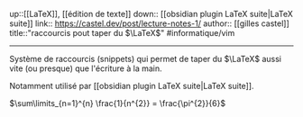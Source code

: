 up::[[LaTeX]], [[édition de texte]]
down:: [[obsidian plugin LaTeX suite|LaTeX suite]]
link:: https://castel.dev/post/lecture-notes-1/
author:: [[gilles castel]]
title::"raccourcis pout taper du $\LaTeX$"
#informatique/vim

----
Système de raccourcis (snippets) qui permet de taper du $\LaTeX$ aussi vite (ou presque) que l'écriture à la main.

Notamment utilisé par [[obsidian plugin LaTeX suite|LaTeX suite]].


$\sum\limits_{n=1}^{n} \frac{1}{n^{2}} = \frac{\pi^{2}}{6}$

